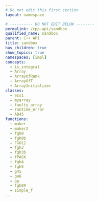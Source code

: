 ```yaml
---
# Do not edit this first section
layout: namespace

# ---------- DO NOT EDIT BELOW --------
permalink: /cpp-api/sandbox
qualified_name: sandbox
parent: C++ API
title: sandbox
has_children: true
show_topics: true
namespaces: [impl]
concepts:
  - is_integral
  - Array
  - ArrayOfRank
  - ArrayOfT
  - ArrayInitializer
classes:
  - ess1
  - myarray
  - faulty_array
  - runtime_error
  - AB45
functions:
  - maker
  - maker2
  - fgh0
  - fgh0b
  - FGH12
  - fgh3
  - fgh3b
  - fPACK
  - fgh4
  - fgh5
  - g45
  - g46
  - op
  - fgh89
  - simple_f
...
```


